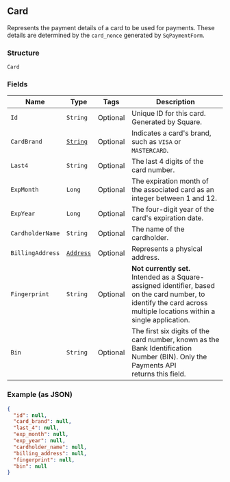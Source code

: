 ## Card

Represents the payment details of a card to be used for payments. These
details are determined by the `card_nonce` generated by `SqPaymentForm`.

### Structure

`Card`

### Fields

| Name | Type | Tags | Description |
|  --- | --- | --- | --- |
| `Id` | `String` | Optional | Unique ID for this card. Generated by Square. |
| `CardBrand` | [`String`](/doc/models/card-brand.md) | Optional | Indicates a card's brand, such as `VISA` or `MASTERCARD`. |
| `Last4` | `String` | Optional | The last 4 digits of the card number. |
| `ExpMonth` | `Long` | Optional | The expiration month of the associated card as an integer between 1 and 12. |
| `ExpYear` | `Long` | Optional | The four-digit year of the card's expiration date. |
| `CardholderName` | `String` | Optional | The name of the cardholder. |
| `BillingAddress` | [`Address`](/doc/models/address.md) | Optional | Represents a physical address. |
| `Fingerprint` | `String` | Optional | __Not currently set.__ Intended as a Square-assigned identifier, based <br>on the card number, to identify the card across multiple locations within a<br>single application. |
| `Bin` | `String` | Optional | The first six digits of the card number, known as the Bank Identification Number (BIN). Only the Payments API<br>returns this field. |

### Example (as JSON)

```json
{
  "id": null,
  "card_brand": null,
  "last_4": null,
  "exp_month": null,
  "exp_year": null,
  "cardholder_name": null,
  "billing_address": null,
  "fingerprint": null,
  "bin": null
}
```

